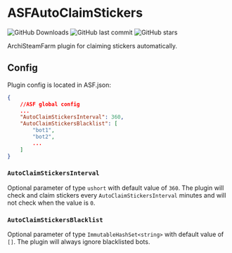 # ASFAutoClaimStickers
![GitHub Downloads](https://img.shields.io/github/downloads/DevSplash/ASFAutoClaimStickers/total)
![GitHub last commit](https://img.shields.io/github/last-commit/DevSplash/ASFAutoClaimStickers)
![GitHub stars](https://img.shields.io/github/stars/DevSplash/ASFAutoClaimStickers)

ArchiSteamFarm plugin for claiming stickers automatically.
## Config
Plugin config is located in ASF.json: 
```json
{
    //ASF global config
    ...
    "AutoClaimStickersInterval": 360,
    "AutoClaimStickersBlacklist": [
        "bot1",
        "bot2",
        ...
    ]
}
```
### `AutoClaimStickersInterval`
Optional parameter of type `ushort` with default value of `360`. The plugin will check and claim stickers every `AutoClaimStickersInterval` minutes and will not check when the value is `0`.
### `AutoClaimStickersBlacklist`
Optional parameter of type `ImmutableHashSet<string>` with default value of `[]`. The plugin will always ignore blacklisted bots.
